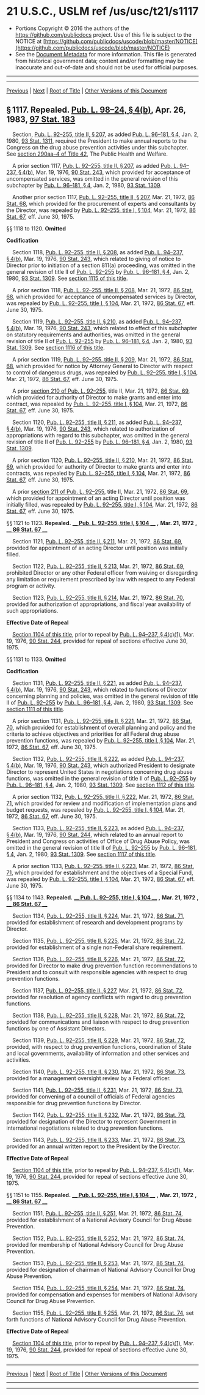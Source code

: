 ---
---

# 21 U.S.C., USLM ref /us/usc/t21/s1117

* Portions Copyright © 2016 the authors of the https://github.com/publicdocs project.
  Use of this file is subject to the NOTICE at [https://github.com/publicdocs/uscode/blob/master/NOTICE](https://github.com/publicdocs/uscode/blob/master/NOTICE)
* See the [Document Metadata](././../../../../..//README.md) for more information.
  This file is generated from historical government data; content and/or formatting may be inaccurate and out-of-date and should not be used for official purposes.

----------
----------

[Previous](./../../../../..//us/usc/t21/ch16/schII/m__us_usc_t21_s1116.md) | [Next](./../../../../..//us/usc/t21/ch16/schIII/m__us_usc_t21_ch16_schIII.md) | [Root of Title](./../../../../../) | [Other Versions of this Document](https://publicdocs.github.io/go/links?ns=uslm&ref=%2Fus%2Fusc%2Ft21%2Fs1117)

## § 1117. Repealed. [Pub. L. 98–24, § 4(b)][/us/pl/98/24/s4/b], Apr. 26, 1983, [97 Stat. 183][/us/stat/97/183]

    Section, [Pub. L. 92–255, title II, § 207][/us/pl/92/255/s207], as added [Pub. L. 96–181, § 4][/us/pl/96/181/s4], Jan. 2, 1980, [93 Stat. 1311][/us/stat/93/1311], required the President to make annual reports to the Congress on the drug abuse prevention activities under this subchapter. See [section 290aa–4 of Title 42][/us/usc/t42/s290aa–4], The Public Health and Welfare.

    A prior section 1117, [Pub. L. 92–255, title II, § 207][/us/pl/92/255/s207], as added [Pub. L. 94–237, § 4(b)][/us/pl/94/237/s4/b], Mar. 19, 1976, [90 Stat. 243][/us/stat/90/243], which provided for acceptance of uncompensated services, was omitted in the general revision of this subchapter by [Pub. L. 96–181, § 4][/us/pl/96/181/s4], Jan. 2, 1980, [93 Stat. 1309][/us/stat/93/1309].

    Another prior section 1117, [Pub. L. 92–255, title II, § 207][/us/pl/92/255/s207], Mar. 21, 1972, [86 Stat. 68][/us/stat/86/68], which provided for the procurement of experts and consultants by the Director, was repealed by [Pub. L. 92–255, title I, § 104][/us/pl/92/255/s104], Mar. 21, 1972, [86 Stat. 67][/us/stat/86/67], eff. June 30, 1975.

§§ 1118 to 1120. __Omitted__ 

 __Codification__ 

    Section 1118, [Pub. L. 92–255, title II, § 208][/us/pl/92/255/s208], as added [Pub. L. 94–237, § 4(b)][/us/pl/94/237/s4/b], Mar. 19, 1976, [90 Stat. 243][/us/stat/90/243], which related to giving of notice to Director prior to initiation of a section 811(a) proceeding, was omitted in the general revision of title II of [Pub. L. 92–255][/us/pl/92/255] by [Pub. L. 96–181, § 4][/us/pl/96/181/s4], Jan. 2, 1980, [93 Stat. 1309][/us/stat/93/1309]. See [section 1115 of this title][/us/usc/t21/s1115].

    A prior section 1118, [Pub. L. 92–255, title II, § 208][/us/pl/92/255/s208], Mar. 21, 1972, [86 Stat. 68][/us/stat/86/68], which provided for acceptance of uncompensated services by Director, was repealed by [Pub. L. 92–255, title I, § 104][/us/pl/92/255/s104], Mar. 21, 1972, [86 Stat. 67][/us/stat/86/67], eff. June 30, 1975.

    Section 1119, [Pub. L. 92–255, title II, § 210][/us/pl/92/255/s210], as added [Pub. L. 94–237, § 4(b)][/us/pl/94/237/s4/b], Mar. 19, 1976, [90 Stat. 243][/us/stat/90/243], which related to effect of this subchapter on statutory requirements and authorities, was omitted in the general revision of title II of [Pub. L. 92–255][/us/pl/92/255] by [Pub. L. 96–181, § 4][/us/pl/96/181/s4], Jan. 2, 1980, [93 Stat. 1309][/us/stat/93/1309]. See [section 1116 of this title][/us/usc/t21/s1116].

    A prior section 1119, [Pub. L. 92–255, title II, § 209][/us/pl/92/255/s209], Mar. 21, 1972, [86 Stat. 68][/us/stat/86/68], which provided for notice by Attorney General to Director with respect to control of dangerous drugs, was repealed by [Pub. L. 92–255, title I, § 104][/us/pl/92/255/s104], Mar. 21, 1972, [86 Stat. 67][/us/stat/86/67], eff. June 30, 1975.

    A prior [section 210 of Pub. L. 92–255][/us/pl/92/255/s210], title II, Mar. 21, 1972, [86 Stat. 69][/us/stat/86/69], which provided for authority of Director to make grants and enter into contract, was repealed by [Pub. L. 92–255, title I, § 104][/us/pl/92/255/s104], Mar. 21, 1972, [86 Stat. 67][/us/stat/86/67], eff. June 30, 1975.

    Section 1120, [Pub. L. 92–255, title II, § 211][/us/pl/92/255/s211], as added [Pub. L. 94–237, § 4(b)][/us/pl/94/237/s4/b], Mar. 19, 1976, [90 Stat. 243][/us/stat/90/243], which related to authorization of appropriations with regard to this subchapter, was omitted in the general revision of title II of [Pub. L. 92–255][/us/pl/92/255] by [Pub. L. 96–181, § 4][/us/pl/96/181/s4], Jan. 2, 1980, [93 Stat. 1309][/us/stat/93/1309].

    A prior section 1120, [Pub. L. 92–255, title II, § 210][/us/pl/92/255/s210], Mar. 21, 1972, [86 Stat. 69][/us/stat/86/69], which provided for authority of Director to make grants and enter into contracts, was repealed by [Pub. L. 92–255, title I, § 104][/us/pl/92/255/s104], Mar. 21, 1972, [86 Stat. 67][/us/stat/86/67], eff. June 30, 1975.

    A prior [section 211 of Pub. L. 92–255][/us/pl/92/255/s211], title II, Mar. 21, 1972, [86 Stat. 69][/us/stat/86/69], which provided for appointment of an acting Director until position was initially filled, was repealed by [Pub. L. 92–255, title I, § 104][/us/pl/92/255/s104], Mar. 21, 1972, [86 Stat. 67][/us/stat/86/67], eff. June 30, 1975.

§§ 1121 to 1123. __Repealed.__  __[__  __Pub. L. 92–255, title I, § 104__  __][/us/pl/92/255/s104]__  __,__  __Mar. 21, 1972__  __,__  __[__  __86 Stat. 67__  __][/us/stat/86/67]__ 

    Section 1121, [Pub. L. 92–255, title II, § 211][/us/pl/92/255/s211], Mar. 21, 1972, [86 Stat. 69][/us/stat/86/69], provided for appointment of an acting Director until position was initially filled.

    Section 1122, [Pub. L. 92–255, title II, § 213][/us/pl/92/255/s213], Mar. 21, 1972, [86 Stat. 69][/us/stat/86/69], prohibited Director or any other Federal officer from waiving or disregarding any limitation or requirement prescribed by law with respect to any Federal program or activity.

    Section 1123, [Pub. L. 92–255, title II, § 214][/us/pl/92/255/s214], Mar. 21, 1972, [86 Stat. 70][/us/stat/86/70], provided for authorization of appropriations, and fiscal year availability of such appropriations.

 __Effective Date of Repeal__ 

    [Section 1104 of this title][/us/usc/t21/s1104], prior to repeal by [Pub. L. 94–237, § 4(c)(1)][/us/pl/94/237/s4/c/1], Mar. 19, 1976, [90 Stat. 244][/us/stat/90/244], provided for repeal of sections effective June 30, 1975.

§§ 1131 to 1133. __Omitted__ 

 __Codification__ 

    Section 1131, [Pub. L. 92–255, title II, § 221][/us/pl/92/255/s221], as added [Pub. L. 94–237, § 4(b)][/us/pl/94/237/s4/b], Mar. 19, 1976, [90 Stat. 243][/us/stat/90/243], which related to functions of Director concerning planning and policies, was omitted in the general revision of title II of [Pub. L. 92–255][/us/pl/92/255] by [Pub. L. 96–181, § 4][/us/pl/96/181/s4], Jan. 2, 1980, [93 Stat. 1309][/us/stat/93/1309]. See [section 1111 of this title][/us/usc/t21/s1111].

    A prior section 1131, [Pub. L. 92–255, title II, § 221][/us/pl/92/255/s221], Mar. 21, 1972, [86 Stat. 70][/us/stat/86/70], which provided for establishment of overall planning and policy and the criteria to achieve objectives and priorities for all Federal drug abuse prevention functions, was repealed by [Pub. L. 92–255, title I, § 104][/us/pl/92/255/s104], Mar. 21, 1972, [86 Stat. 67][/us/stat/86/67], eff. June 30, 1975.

    Section 1132, [Pub. L. 92–255, title II, § 222][/us/pl/92/255/s222], as added [Pub. L. 94–237, § 4(b)][/us/pl/94/237/s4/b], Mar. 19, 1976, [90 Stat. 243][/us/stat/90/243], which authorized President to designate Director to represent United States in negotiations concerning drug abuse functions, was omitted in the general revision of title II of [Pub. L. 92–255][/us/pl/92/255] by [Pub. L. 96–181, § 4][/us/pl/96/181/s4], Jan. 2, 1980, [93 Stat. 1309][/us/stat/93/1309]. See [section 1112 of this title][/us/usc/t21/s1112].

    A prior section 1132, [Pub. L. 92–255, title II, § 222][/us/pl/92/255/s222], Mar. 21, 1972, [86 Stat. 71][/us/stat/86/71], which provided for review and modification of implementation plans and budget requests, was repealed by [Pub. L. 92–255, title I, § 104][/us/pl/92/255/s104], Mar. 21, 1972, [86 Stat. 67][/us/stat/86/67], eff. June 30, 1975.

    Section 1133, [Pub. L. 92–255, title II, § 223][/us/pl/92/255/s223], as added [Pub. L. 94–237, § 4(b)][/us/pl/94/237/s4/b], Mar. 19, 1976, [90 Stat. 244][/us/stat/90/244], which related to an annual report to President and Congress on activities of Office of Drug Abuse Policy, was omitted in the general revision of title II of [Pub. L. 92–255][/us/pl/92/255] by [Pub. L. 96–181, § 4][/us/pl/96/181/s4], Jan. 2, 1980, [93 Stat. 1309][/us/stat/93/1309]. See [section 1117 of this title][/us/usc/t21/s1117].

    A prior section 1133, [Pub. L. 92–255, title II, § 223][/us/pl/92/255/s223], Mar. 21, 1972, [86 Stat. 71][/us/stat/86/71], which provided for establishment and the objectives of a Special Fund, was repealed by [Pub. L. 92–255, title I, § 104][/us/pl/92/255/s104], Mar. 21, 1972, [86 Stat. 67][/us/stat/86/67], eff. June 30, 1975.

§§ 1134 to 1143. __Repealed.__  __[__  __Pub. L. 92–255, title I, § 104__  __][/us/pl/92/255/s104]__  __,__  __Mar. 21, 1972__  __,__  __[__  __86 Stat. 67__  __][/us/stat/86/67]__ 

    Section 1134, [Pub. L. 92–255, title II, § 224][/us/pl/92/255/s224], Mar. 21, 1972, [86 Stat. 71][/us/stat/86/71], provided for establishment of research and development programs by Director.

    Section 1135, [Pub. L. 92–255, title II, § 225][/us/pl/92/255/s225], Mar. 21, 1972, [86 Stat. 72][/us/stat/86/72], provided for establishment of a single non-Federal share requirement.

    Section 1136, [Pub. L. 92–255, title II, § 226][/us/pl/92/255/s226], Mar. 21, 1972, [86 Stat. 72][/us/stat/86/72], provided for Director to make drug prevention function recommendations to President and to consult with responsible agencies with respect to drug prevention functions.

    Section 1137, [Pub. L. 92–255, title II, § 227][/us/pl/92/255/s227], Mar. 21, 1972, [86 Stat. 72][/us/stat/86/72], provided for resolution of agency conflicts with regard to drug prevention functions.

    Section 1138, [Pub. L. 92–255, title II, § 228][/us/pl/92/255/s228], Mar. 21, 1972, [86 Stat. 72][/us/stat/86/72], provided for communications and liaison with respect to drug prevention functions by one of Assistant Directors.

    Section 1139, [Pub. L. 92–255, title II, § 229][/us/pl/92/255/s229], Mar. 21, 1972, [86 Stat. 72][/us/stat/86/72], provided, with respect to drug prevention functions, coordination of State and local governments, availability of information and other services and activities.

    Section 1140, [Pub. L. 92–255, title II, § 230][/us/pl/92/255/s230], Mar. 21, 1972, [86 Stat. 73][/us/stat/86/73], provided for a management oversight review by a Federal officer.

    Section 1141, [Pub. L. 92–255, title II, § 231][/us/pl/92/255/s231], Mar. 21, 1972, [86 Stat. 73][/us/stat/86/73], provided for convening of a council of officials of Federal agencies responsible for drug prevention functions by Director.

    Section 1142, [Pub. L. 92–255, title II, § 232][/us/pl/92/255/s232], Mar. 21, 1972, [86 Stat. 73][/us/stat/86/73], provided for designation of the Director to represent Government in international negotiations related to drug prevention functions.

    Section 1143, [Pub. L. 92–255, title II, § 233][/us/pl/92/255/s233], Mar. 21, 1972, [86 Stat. 73][/us/stat/86/73], provided for an annual written report to the President by the Director.

 __Effective Date of Repeal__ 

    [Section 1104 of this title][/us/usc/t21/s1104], prior to repeal by [Pub. L. 94–237, § 4(c)(1)][/us/pl/94/237/s4/c/1], Mar. 19, 1976, [90 Stat. 244][/us/stat/90/244], provided for repeal of sections effective June 30, 1975.

§§ 1151 to 1155. __Repealed.__  __[__  __Pub. L. 92–255, title I, § 104__  __][/us/pl/92/255/s104]__  __,__  __Mar. 21, 1972__  __,__  __[__  __86 Stat. 67__  __][/us/stat/86/67]__ 

    Section 1151, [Pub. L. 92–255, title II, § 251][/us/pl/92/255/s251], Mar. 21, 1972, [86 Stat. 74][/us/stat/86/74], provided for establishment of a National Advisory Council for Drug Abuse Prevention.

    Section 1152, [Pub. L. 92–255, title II, § 252][/us/pl/92/255/s252], Mar. 21, 1972, [86 Stat. 74][/us/stat/86/74], provided for membership of National Advisory Council for Drug Abuse Prevention.

    Section 1153, [Pub. L. 92–255, title II, § 253][/us/pl/92/255/s253], Mar. 21, 1972, [86 Stat. 74][/us/stat/86/74], provided for designation of chairman of National Advisory Council for Drug Abuse Prevention.

    Section 1154, [Pub. L. 92–255, title II, § 254][/us/pl/92/255/s254], Mar. 21, 1972, [86 Stat. 74][/us/stat/86/74], provided for compensation and expenses for members of National Advisory Council for Drug Abuse Prevention.

    Section 1155, [Pub. L. 92–255, title II, § 255][/us/pl/92/255/s255], Mar. 21, 1972, [86 Stat. 74][/us/stat/86/74], set forth functions of National Advisory Council for Drug Abuse Prevention.

 __Effective Date of Repeal__ 

    [Section 1104 of this title][/us/usc/t21/s1104], prior to repeal by [Pub. L. 94–237, § 4(c)(1)][/us/pl/94/237/s4/c/1], Mar. 19, 1976, [90 Stat. 244][/us/stat/90/244], provided for repeal of sections effective June 30, 1975.

----------

[Previous](./../../../../..//us/usc/t21/ch16/schII/m__us_usc_t21_s1116.md) | [Next](./../../../../..//us/usc/t21/ch16/schIII/m__us_usc_t21_ch16_schIII.md) | [Root of Title](./../../../../../) | [Other Versions of this Document](https://publicdocs.github.io/go/links?ns=uslm&ref=%2Fus%2Fusc%2Ft21%2Fs1117)

----------
----------

[/us/pl/98/24/s4/b]: https://publicdocs.github.io/go/links?ns=uslm&ref=%2Fus%2Fpl%2F98%2F24%2Fs4%2Fb
[/us/stat/97/183]: https://publicdocs.github.io/go/links?ns=uslm&ref=%2Fus%2Fstat%2F97%2F183
[/us/pl/92/255/s207]: https://publicdocs.github.io/go/links?ns=uslm&ref=%2Fus%2Fpl%2F92%2F255%2Fs207
[/us/pl/96/181/s4]: https://publicdocs.github.io/go/links?ns=uslm&ref=%2Fus%2Fpl%2F96%2F181%2Fs4
[/us/stat/93/1311]: https://publicdocs.github.io/go/links?ns=uslm&ref=%2Fus%2Fstat%2F93%2F1311
[/us/usc/t42/s290aa–4]: https://publicdocs.github.io/go/links?ns=uslm&ref=%2Fus%2Fusc%2Ft42%2Fs290aa%E2%80%934
[/us/pl/92/255/s207]: https://publicdocs.github.io/go/links?ns=uslm&ref=%2Fus%2Fpl%2F92%2F255%2Fs207
[/us/pl/94/237/s4/b]: https://publicdocs.github.io/go/links?ns=uslm&ref=%2Fus%2Fpl%2F94%2F237%2Fs4%2Fb
[/us/stat/90/243]: https://publicdocs.github.io/go/links?ns=uslm&ref=%2Fus%2Fstat%2F90%2F243
[/us/pl/96/181/s4]: https://publicdocs.github.io/go/links?ns=uslm&ref=%2Fus%2Fpl%2F96%2F181%2Fs4
[/us/stat/93/1309]: https://publicdocs.github.io/go/links?ns=uslm&ref=%2Fus%2Fstat%2F93%2F1309
[/us/pl/92/255/s207]: https://publicdocs.github.io/go/links?ns=uslm&ref=%2Fus%2Fpl%2F92%2F255%2Fs207
[/us/stat/86/68]: https://publicdocs.github.io/go/links?ns=uslm&ref=%2Fus%2Fstat%2F86%2F68
[/us/pl/92/255/s104]: https://publicdocs.github.io/go/links?ns=uslm&ref=%2Fus%2Fpl%2F92%2F255%2Fs104
[/us/stat/86/67]: https://publicdocs.github.io/go/links?ns=uslm&ref=%2Fus%2Fstat%2F86%2F67
[/us/pl/92/255/s208]: https://publicdocs.github.io/go/links?ns=uslm&ref=%2Fus%2Fpl%2F92%2F255%2Fs208
[/us/pl/94/237/s4/b]: https://publicdocs.github.io/go/links?ns=uslm&ref=%2Fus%2Fpl%2F94%2F237%2Fs4%2Fb
[/us/stat/90/243]: https://publicdocs.github.io/go/links?ns=uslm&ref=%2Fus%2Fstat%2F90%2F243
[/us/pl/92/255]: https://publicdocs.github.io/go/links?ns=uslm&ref=%2Fus%2Fpl%2F92%2F255
[/us/pl/96/181/s4]: https://publicdocs.github.io/go/links?ns=uslm&ref=%2Fus%2Fpl%2F96%2F181%2Fs4
[/us/stat/93/1309]: https://publicdocs.github.io/go/links?ns=uslm&ref=%2Fus%2Fstat%2F93%2F1309
[/us/usc/t21/s1115]: https://publicdocs.github.io/go/links?ns=uslm&ref=%2Fus%2Fusc%2Ft21%2Fs1115
[/us/pl/92/255/s208]: https://publicdocs.github.io/go/links?ns=uslm&ref=%2Fus%2Fpl%2F92%2F255%2Fs208
[/us/stat/86/68]: https://publicdocs.github.io/go/links?ns=uslm&ref=%2Fus%2Fstat%2F86%2F68
[/us/pl/92/255/s104]: https://publicdocs.github.io/go/links?ns=uslm&ref=%2Fus%2Fpl%2F92%2F255%2Fs104
[/us/stat/86/67]: https://publicdocs.github.io/go/links?ns=uslm&ref=%2Fus%2Fstat%2F86%2F67
[/us/pl/92/255/s210]: https://publicdocs.github.io/go/links?ns=uslm&ref=%2Fus%2Fpl%2F92%2F255%2Fs210
[/us/pl/94/237/s4/b]: https://publicdocs.github.io/go/links?ns=uslm&ref=%2Fus%2Fpl%2F94%2F237%2Fs4%2Fb
[/us/stat/90/243]: https://publicdocs.github.io/go/links?ns=uslm&ref=%2Fus%2Fstat%2F90%2F243
[/us/pl/92/255]: https://publicdocs.github.io/go/links?ns=uslm&ref=%2Fus%2Fpl%2F92%2F255
[/us/pl/96/181/s4]: https://publicdocs.github.io/go/links?ns=uslm&ref=%2Fus%2Fpl%2F96%2F181%2Fs4
[/us/stat/93/1309]: https://publicdocs.github.io/go/links?ns=uslm&ref=%2Fus%2Fstat%2F93%2F1309
[/us/usc/t21/s1116]: https://publicdocs.github.io/go/links?ns=uslm&ref=%2Fus%2Fusc%2Ft21%2Fs1116
[/us/pl/92/255/s209]: https://publicdocs.github.io/go/links?ns=uslm&ref=%2Fus%2Fpl%2F92%2F255%2Fs209
[/us/stat/86/68]: https://publicdocs.github.io/go/links?ns=uslm&ref=%2Fus%2Fstat%2F86%2F68
[/us/pl/92/255/s104]: https://publicdocs.github.io/go/links?ns=uslm&ref=%2Fus%2Fpl%2F92%2F255%2Fs104
[/us/stat/86/67]: https://publicdocs.github.io/go/links?ns=uslm&ref=%2Fus%2Fstat%2F86%2F67
[/us/pl/92/255/s210]: https://publicdocs.github.io/go/links?ns=uslm&ref=%2Fus%2Fpl%2F92%2F255%2Fs210
[/us/stat/86/69]: https://publicdocs.github.io/go/links?ns=uslm&ref=%2Fus%2Fstat%2F86%2F69
[/us/pl/92/255/s104]: https://publicdocs.github.io/go/links?ns=uslm&ref=%2Fus%2Fpl%2F92%2F255%2Fs104
[/us/stat/86/67]: https://publicdocs.github.io/go/links?ns=uslm&ref=%2Fus%2Fstat%2F86%2F67
[/us/pl/92/255/s211]: https://publicdocs.github.io/go/links?ns=uslm&ref=%2Fus%2Fpl%2F92%2F255%2Fs211
[/us/pl/94/237/s4/b]: https://publicdocs.github.io/go/links?ns=uslm&ref=%2Fus%2Fpl%2F94%2F237%2Fs4%2Fb
[/us/stat/90/243]: https://publicdocs.github.io/go/links?ns=uslm&ref=%2Fus%2Fstat%2F90%2F243
[/us/pl/92/255]: https://publicdocs.github.io/go/links?ns=uslm&ref=%2Fus%2Fpl%2F92%2F255
[/us/pl/96/181/s4]: https://publicdocs.github.io/go/links?ns=uslm&ref=%2Fus%2Fpl%2F96%2F181%2Fs4
[/us/stat/93/1309]: https://publicdocs.github.io/go/links?ns=uslm&ref=%2Fus%2Fstat%2F93%2F1309
[/us/pl/92/255/s210]: https://publicdocs.github.io/go/links?ns=uslm&ref=%2Fus%2Fpl%2F92%2F255%2Fs210
[/us/stat/86/69]: https://publicdocs.github.io/go/links?ns=uslm&ref=%2Fus%2Fstat%2F86%2F69
[/us/pl/92/255/s104]: https://publicdocs.github.io/go/links?ns=uslm&ref=%2Fus%2Fpl%2F92%2F255%2Fs104
[/us/stat/86/67]: https://publicdocs.github.io/go/links?ns=uslm&ref=%2Fus%2Fstat%2F86%2F67
[/us/pl/92/255/s211]: https://publicdocs.github.io/go/links?ns=uslm&ref=%2Fus%2Fpl%2F92%2F255%2Fs211
[/us/stat/86/69]: https://publicdocs.github.io/go/links?ns=uslm&ref=%2Fus%2Fstat%2F86%2F69
[/us/pl/92/255/s104]: https://publicdocs.github.io/go/links?ns=uslm&ref=%2Fus%2Fpl%2F92%2F255%2Fs104
[/us/stat/86/67]: https://publicdocs.github.io/go/links?ns=uslm&ref=%2Fus%2Fstat%2F86%2F67
[/us/pl/92/255/s104]: https://publicdocs.github.io/go/links?ns=uslm&ref=%2Fus%2Fpl%2F92%2F255%2Fs104
[/us/stat/86/67]: https://publicdocs.github.io/go/links?ns=uslm&ref=%2Fus%2Fstat%2F86%2F67
[/us/pl/92/255/s211]: https://publicdocs.github.io/go/links?ns=uslm&ref=%2Fus%2Fpl%2F92%2F255%2Fs211
[/us/stat/86/69]: https://publicdocs.github.io/go/links?ns=uslm&ref=%2Fus%2Fstat%2F86%2F69
[/us/pl/92/255/s213]: https://publicdocs.github.io/go/links?ns=uslm&ref=%2Fus%2Fpl%2F92%2F255%2Fs213
[/us/stat/86/69]: https://publicdocs.github.io/go/links?ns=uslm&ref=%2Fus%2Fstat%2F86%2F69
[/us/pl/92/255/s214]: https://publicdocs.github.io/go/links?ns=uslm&ref=%2Fus%2Fpl%2F92%2F255%2Fs214
[/us/stat/86/70]: https://publicdocs.github.io/go/links?ns=uslm&ref=%2Fus%2Fstat%2F86%2F70
[/us/usc/t21/s1104]: https://publicdocs.github.io/go/links?ns=uslm&ref=%2Fus%2Fusc%2Ft21%2Fs1104
[/us/pl/94/237/s4/c/1]: https://publicdocs.github.io/go/links?ns=uslm&ref=%2Fus%2Fpl%2F94%2F237%2Fs4%2Fc%2F1
[/us/stat/90/244]: https://publicdocs.github.io/go/links?ns=uslm&ref=%2Fus%2Fstat%2F90%2F244
[/us/pl/92/255/s221]: https://publicdocs.github.io/go/links?ns=uslm&ref=%2Fus%2Fpl%2F92%2F255%2Fs221
[/us/pl/94/237/s4/b]: https://publicdocs.github.io/go/links?ns=uslm&ref=%2Fus%2Fpl%2F94%2F237%2Fs4%2Fb
[/us/stat/90/243]: https://publicdocs.github.io/go/links?ns=uslm&ref=%2Fus%2Fstat%2F90%2F243
[/us/pl/92/255]: https://publicdocs.github.io/go/links?ns=uslm&ref=%2Fus%2Fpl%2F92%2F255
[/us/pl/96/181/s4]: https://publicdocs.github.io/go/links?ns=uslm&ref=%2Fus%2Fpl%2F96%2F181%2Fs4
[/us/stat/93/1309]: https://publicdocs.github.io/go/links?ns=uslm&ref=%2Fus%2Fstat%2F93%2F1309
[/us/usc/t21/s1111]: https://publicdocs.github.io/go/links?ns=uslm&ref=%2Fus%2Fusc%2Ft21%2Fs1111
[/us/pl/92/255/s221]: https://publicdocs.github.io/go/links?ns=uslm&ref=%2Fus%2Fpl%2F92%2F255%2Fs221
[/us/stat/86/70]: https://publicdocs.github.io/go/links?ns=uslm&ref=%2Fus%2Fstat%2F86%2F70
[/us/pl/92/255/s104]: https://publicdocs.github.io/go/links?ns=uslm&ref=%2Fus%2Fpl%2F92%2F255%2Fs104
[/us/stat/86/67]: https://publicdocs.github.io/go/links?ns=uslm&ref=%2Fus%2Fstat%2F86%2F67
[/us/pl/92/255/s222]: https://publicdocs.github.io/go/links?ns=uslm&ref=%2Fus%2Fpl%2F92%2F255%2Fs222
[/us/pl/94/237/s4/b]: https://publicdocs.github.io/go/links?ns=uslm&ref=%2Fus%2Fpl%2F94%2F237%2Fs4%2Fb
[/us/stat/90/243]: https://publicdocs.github.io/go/links?ns=uslm&ref=%2Fus%2Fstat%2F90%2F243
[/us/pl/92/255]: https://publicdocs.github.io/go/links?ns=uslm&ref=%2Fus%2Fpl%2F92%2F255
[/us/pl/96/181/s4]: https://publicdocs.github.io/go/links?ns=uslm&ref=%2Fus%2Fpl%2F96%2F181%2Fs4
[/us/stat/93/1309]: https://publicdocs.github.io/go/links?ns=uslm&ref=%2Fus%2Fstat%2F93%2F1309
[/us/usc/t21/s1112]: https://publicdocs.github.io/go/links?ns=uslm&ref=%2Fus%2Fusc%2Ft21%2Fs1112
[/us/pl/92/255/s222]: https://publicdocs.github.io/go/links?ns=uslm&ref=%2Fus%2Fpl%2F92%2F255%2Fs222
[/us/stat/86/71]: https://publicdocs.github.io/go/links?ns=uslm&ref=%2Fus%2Fstat%2F86%2F71
[/us/pl/92/255/s104]: https://publicdocs.github.io/go/links?ns=uslm&ref=%2Fus%2Fpl%2F92%2F255%2Fs104
[/us/stat/86/67]: https://publicdocs.github.io/go/links?ns=uslm&ref=%2Fus%2Fstat%2F86%2F67
[/us/pl/92/255/s223]: https://publicdocs.github.io/go/links?ns=uslm&ref=%2Fus%2Fpl%2F92%2F255%2Fs223
[/us/pl/94/237/s4/b]: https://publicdocs.github.io/go/links?ns=uslm&ref=%2Fus%2Fpl%2F94%2F237%2Fs4%2Fb
[/us/stat/90/244]: https://publicdocs.github.io/go/links?ns=uslm&ref=%2Fus%2Fstat%2F90%2F244
[/us/pl/92/255]: https://publicdocs.github.io/go/links?ns=uslm&ref=%2Fus%2Fpl%2F92%2F255
[/us/pl/96/181/s4]: https://publicdocs.github.io/go/links?ns=uslm&ref=%2Fus%2Fpl%2F96%2F181%2Fs4
[/us/stat/93/1309]: https://publicdocs.github.io/go/links?ns=uslm&ref=%2Fus%2Fstat%2F93%2F1309
[/us/usc/t21/s1117]: https://publicdocs.github.io/go/links?ns=uslm&ref=%2Fus%2Fusc%2Ft21%2Fs1117
[/us/pl/92/255/s223]: https://publicdocs.github.io/go/links?ns=uslm&ref=%2Fus%2Fpl%2F92%2F255%2Fs223
[/us/stat/86/71]: https://publicdocs.github.io/go/links?ns=uslm&ref=%2Fus%2Fstat%2F86%2F71
[/us/pl/92/255/s104]: https://publicdocs.github.io/go/links?ns=uslm&ref=%2Fus%2Fpl%2F92%2F255%2Fs104
[/us/stat/86/67]: https://publicdocs.github.io/go/links?ns=uslm&ref=%2Fus%2Fstat%2F86%2F67
[/us/pl/92/255/s104]: https://publicdocs.github.io/go/links?ns=uslm&ref=%2Fus%2Fpl%2F92%2F255%2Fs104
[/us/stat/86/67]: https://publicdocs.github.io/go/links?ns=uslm&ref=%2Fus%2Fstat%2F86%2F67
[/us/pl/92/255/s224]: https://publicdocs.github.io/go/links?ns=uslm&ref=%2Fus%2Fpl%2F92%2F255%2Fs224
[/us/stat/86/71]: https://publicdocs.github.io/go/links?ns=uslm&ref=%2Fus%2Fstat%2F86%2F71
[/us/pl/92/255/s225]: https://publicdocs.github.io/go/links?ns=uslm&ref=%2Fus%2Fpl%2F92%2F255%2Fs225
[/us/stat/86/72]: https://publicdocs.github.io/go/links?ns=uslm&ref=%2Fus%2Fstat%2F86%2F72
[/us/pl/92/255/s226]: https://publicdocs.github.io/go/links?ns=uslm&ref=%2Fus%2Fpl%2F92%2F255%2Fs226
[/us/stat/86/72]: https://publicdocs.github.io/go/links?ns=uslm&ref=%2Fus%2Fstat%2F86%2F72
[/us/pl/92/255/s227]: https://publicdocs.github.io/go/links?ns=uslm&ref=%2Fus%2Fpl%2F92%2F255%2Fs227
[/us/stat/86/72]: https://publicdocs.github.io/go/links?ns=uslm&ref=%2Fus%2Fstat%2F86%2F72
[/us/pl/92/255/s228]: https://publicdocs.github.io/go/links?ns=uslm&ref=%2Fus%2Fpl%2F92%2F255%2Fs228
[/us/stat/86/72]: https://publicdocs.github.io/go/links?ns=uslm&ref=%2Fus%2Fstat%2F86%2F72
[/us/pl/92/255/s229]: https://publicdocs.github.io/go/links?ns=uslm&ref=%2Fus%2Fpl%2F92%2F255%2Fs229
[/us/stat/86/72]: https://publicdocs.github.io/go/links?ns=uslm&ref=%2Fus%2Fstat%2F86%2F72
[/us/pl/92/255/s230]: https://publicdocs.github.io/go/links?ns=uslm&ref=%2Fus%2Fpl%2F92%2F255%2Fs230
[/us/stat/86/73]: https://publicdocs.github.io/go/links?ns=uslm&ref=%2Fus%2Fstat%2F86%2F73
[/us/pl/92/255/s231]: https://publicdocs.github.io/go/links?ns=uslm&ref=%2Fus%2Fpl%2F92%2F255%2Fs231
[/us/stat/86/73]: https://publicdocs.github.io/go/links?ns=uslm&ref=%2Fus%2Fstat%2F86%2F73
[/us/pl/92/255/s232]: https://publicdocs.github.io/go/links?ns=uslm&ref=%2Fus%2Fpl%2F92%2F255%2Fs232
[/us/stat/86/73]: https://publicdocs.github.io/go/links?ns=uslm&ref=%2Fus%2Fstat%2F86%2F73
[/us/pl/92/255/s233]: https://publicdocs.github.io/go/links?ns=uslm&ref=%2Fus%2Fpl%2F92%2F255%2Fs233
[/us/stat/86/73]: https://publicdocs.github.io/go/links?ns=uslm&ref=%2Fus%2Fstat%2F86%2F73
[/us/usc/t21/s1104]: https://publicdocs.github.io/go/links?ns=uslm&ref=%2Fus%2Fusc%2Ft21%2Fs1104
[/us/pl/94/237/s4/c/1]: https://publicdocs.github.io/go/links?ns=uslm&ref=%2Fus%2Fpl%2F94%2F237%2Fs4%2Fc%2F1
[/us/stat/90/244]: https://publicdocs.github.io/go/links?ns=uslm&ref=%2Fus%2Fstat%2F90%2F244
[/us/pl/92/255/s104]: https://publicdocs.github.io/go/links?ns=uslm&ref=%2Fus%2Fpl%2F92%2F255%2Fs104
[/us/stat/86/67]: https://publicdocs.github.io/go/links?ns=uslm&ref=%2Fus%2Fstat%2F86%2F67
[/us/pl/92/255/s251]: https://publicdocs.github.io/go/links?ns=uslm&ref=%2Fus%2Fpl%2F92%2F255%2Fs251
[/us/stat/86/74]: https://publicdocs.github.io/go/links?ns=uslm&ref=%2Fus%2Fstat%2F86%2F74
[/us/pl/92/255/s252]: https://publicdocs.github.io/go/links?ns=uslm&ref=%2Fus%2Fpl%2F92%2F255%2Fs252
[/us/stat/86/74]: https://publicdocs.github.io/go/links?ns=uslm&ref=%2Fus%2Fstat%2F86%2F74
[/us/pl/92/255/s253]: https://publicdocs.github.io/go/links?ns=uslm&ref=%2Fus%2Fpl%2F92%2F255%2Fs253
[/us/stat/86/74]: https://publicdocs.github.io/go/links?ns=uslm&ref=%2Fus%2Fstat%2F86%2F74
[/us/pl/92/255/s254]: https://publicdocs.github.io/go/links?ns=uslm&ref=%2Fus%2Fpl%2F92%2F255%2Fs254
[/us/stat/86/74]: https://publicdocs.github.io/go/links?ns=uslm&ref=%2Fus%2Fstat%2F86%2F74
[/us/pl/92/255/s255]: https://publicdocs.github.io/go/links?ns=uslm&ref=%2Fus%2Fpl%2F92%2F255%2Fs255
[/us/stat/86/74]: https://publicdocs.github.io/go/links?ns=uslm&ref=%2Fus%2Fstat%2F86%2F74
[/us/usc/t21/s1104]: https://publicdocs.github.io/go/links?ns=uslm&ref=%2Fus%2Fusc%2Ft21%2Fs1104
[/us/pl/94/237/s4/c/1]: https://publicdocs.github.io/go/links?ns=uslm&ref=%2Fus%2Fpl%2F94%2F237%2Fs4%2Fc%2F1
[/us/stat/90/244]: https://publicdocs.github.io/go/links?ns=uslm&ref=%2Fus%2Fstat%2F90%2F244


